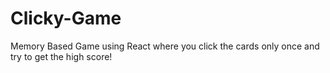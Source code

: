# Clicky-Game
Memory Based Game using React where you click the cards only once and try to get the high score!


